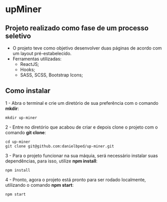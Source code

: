# upMiner

## Projeto realizado como fase de um processo seletivo
  - O projeto teve como objetivo desenvolver duas páginas de acordo com um layout pré-estabelecido.
  - Ferramentas utilizadas:
    - ReactJS;
    - Hooks;
    - SASS, SCSS, Bootstrap Icons;

## Como instalar
  1 - Abra o terminal e crie um diretório de sua preferência com o comando **mkdir**:
  
    mkdir up-miner
    
  2 - Entre no diretório que acabou de criar e depois clone o projeto com o comando **git clone**:
  
    cd up-miner
    git clone git@github.com:danielbped/up-miner.git
    
  3 - Para o projeto funcionar na sua máquia, será necessário instalar suas dependências, para isso, utilize **npm install**:
  
    npm install
    
  4 - Pronto, agora o projeto está pronto para ser rodado localmente, utilizando o comando **npm start**:
  
    npm start